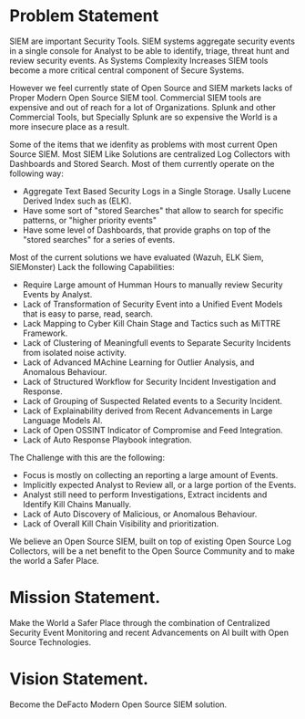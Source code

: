 # Problem Statement

SIEM are important Security Tools. SIEM systems aggregate security events in a single console for Analyst to be able to identify, triage, threat hunt and review security events.
As Systems Complexity Increases SIEM tools become a more critical central component of Secure Systems. 

However we feel currently state of Open Source and SIEM markets lacks of Proper Modern Open Source SIEM tool. Commercial SIEM tools are expensive and out of reach for a lot of Organizations.
Splunk and other Commercial Tools, but Specially Splunk are so expensive the World is a more insecure place as a result.

Some of the items that we idenfity as problems with most current Open Source SIEM. Most SIEM Like Solutions are centralized Log Collectors with Dashboards and Stored Search. Most of them currently operate on the following way:

- Aggregate Text Based Security Logs in a Single Storage. Usally Lucene Derived Index such as (ELK).
- Have some sort of "stored Searches" that allow to search for specific patterns, or "higher priority events"
- Have some level of Dashboards, that provide graphs on top of the "stored searches" for a series of events.

Most of the current solutions we have evaluated (Wazuh, ELK Siem, SIEMonster) Lack the following Capabilities:

- Require Large amount of Humman Hours to manually review Security Events by Analyst.
- Lack of Transformation of Security Event into a Unified Event Models that is easy to parse, read, search.
- Lack Mapping to Cyber Kill Chain Stage and Tactics such as MiTTRE Framework.
- Lack of Clustering of Meaningfull events to Separate Security Incidents from isolated noise activity.
- Lack of Advanced MAchine Learning for Outlier Analysis, and Anomalous Behaviour.
- Lack of Structured Workflow for Security Incident Investigation and Response.
- Lack of Grouping of Suspected Related events to a Security Incident.
- Lack of Explainability derived from Recent Advancements in Large Language Models AI.
- Lack of Open OSSINT Indicator of Compromise and Feed Integration.
- Lack of Auto Response Playbook integration.  

The Challenge with this are the following:

- Focus is mostly on collecting an reporting a large amount of Events.
- Implicitly expected Analyst to Review all, or a large portion of the Events.
- Analyst still need to perform Investigations, Extract incidents and Identify Kill Chains Manually.
- Lack of Auto Discovery of Malicious, or Anomalous Behaviour.
- Lack of Overall Kill Chain Visibility and prioritization.

We believe an Open Source SIEM, built on top of existing Open Source Log Collectors, will be a net benefit to the Open Source Community and to make the world a Safer Place.

# Mission Statement.

Make the World a Safer Place through the combination of Centralized Security Event Monitoring and recent Advancements on AI built with Open Source Technologies.

# Vision Statement.

Become the DeFacto Modern Open Source SIEM solution.
